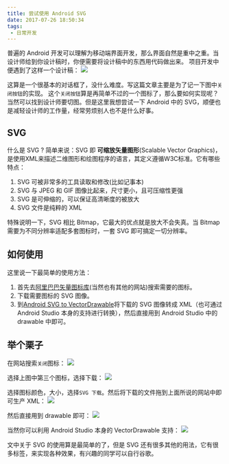 ```yaml
---
title: 尝试使用 Android SVG
date: 2017-07-26 18:50:34
tags:
 - 日常开发
---
```


普遍的 Android 开发可以理解为移动端界面开发，那么界面自然是重中之重。当设计师给到你设计稿时，你便需要将设计稿中的东西用代码做出来。
项目开发中便遇到了这样一个设计稿：
![](http://7xryow.com1.z0.glb.clouddn.com/2017/07/26/%E9%80%89%E5%8C%BA_053.png)

这算是一个很基本的对话框了，没什么难度。写这篇文章主要是为了记一下图中``关闭按钮``的实现。
这个``关闭按钮``算是再简单不过的一个图标了，那么要如何实现呢？当然可以找到设计师要切图。但是这里我想尝试一下 Android 中的 SVG，顺便也是减轻设计师的工作量，经常劳烦别人也不是什么好事。

<!-- more -->

## SVG
什么是 SVG ?
简单来说：SVG 即 **可缩放矢量图形**(Scalable Vector Graphics)，是使用XML来描述二维图形和绘图程序的语言，其定义遵循W3C标准。它有哪些特点：
1. SVG 可被非常多的工具读取和修改(比如记事本)
2. SVG 与 JPEG 和 GIF 图像比起来，尺寸更小，且可压缩性更强
3. SVG 是可伸缩的，可以保证高清晰度的被放大
4. SVG 文件是纯粹的 XML

特殊说明一下，SVG 相比 Bitmap，它最大的优点就是放大不会失真。当 Bitmap 需要为不同分辨率适配多套图标时，一套 SVG 即可搞定一切分辨率。

## 如何使用
这里说一下最简单的使用方法：
1. 首先去[阿里巴巴矢量图标库](http://www.iconfont.cn/)(当然也有其他的网站)搜索需要的图标。
2. 下载需要图标的 SVG 图像。
3. 到[Android SVG to VectorDrawable](http://inloop.github.io/svg2android/)将下载的 SVG 图像转成 XML（也可通过 Android Studio 本身的支持进行转换），然后直接用到 Android Studio 中的 drawable 中即可。

## 举个栗子
在网站搜索``关闭``图标：
![](http://7xryow.com1.z0.glb.clouddn.com/2017/07/26/%E9%80%89%E5%8C%BA_052.png)

选择上图中第三个图标，选择下载：
![](http://7xryow.com1.z0.glb.clouddn.com/2017/07/26/%E9%80%89%E5%8C%BA_054.png)

选择图标颜色，大小，选择``SVG 下载``。然后将下载的文件拖到上面所说的网站中即可生产 XML：
![](http://7xryow.com1.z0.glb.clouddn.com/2017/07/26/%E9%80%89%E5%8C%BA_055.png)

然后直接用到 drawable 即可：
![](http://7xryow.com1.z0.glb.clouddn.com/2017/07/26/%E9%80%89%E5%8C%BA_057.png)

当然你可以利用 Android Studio 本身的 VectorDrawable 支持：
![](http://7xryow.com1.z0.glb.clouddn.com/2017/07/26/%E9%80%89%E5%8C%BA_056.png)

文中关于 SVG 的使用算是最简单的了，但是 SVG 还有很多其他的用法，它有很多标签，来实现各种效果，有兴趣的同学可以自行谷歌。
